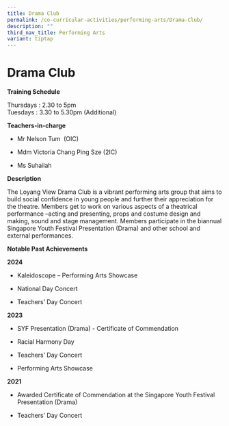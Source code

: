 ```yaml
---
title: Drama Club
permalink: /co-curricular-activities/performing-arts/Drama-Club/
description: ""
third_nav_title: Performing Arts
variant: tiptap
---
```

<h1>Drama Club</h1>
<p><strong>Training Schedule</strong>
</p>
<p>Thursdays : 2.30 to 5pm
<br>Tuesdays : 3.30 to 5.30pm (Additional)</p>
<p><strong>Teachers-in-charge</strong>
</p>
<ul data-tight="true" class="tight">
<li>
<p>Mr Nelson Tum&nbsp; (OIC)&nbsp;</p>
</li>
<li>
<p>Mdm&nbsp;Victoria Chang Ping Sze (2IC)&nbsp;</p>
</li>
<li>
<p>Ms Suhailah</p>
</li>
</ul>
<p><strong>Description</strong>
</p>
<p>The Loyang View Drama Club is a vibrant performing arts group that aims
to build social confidence in young people and further their appreciation
for the theatre. Members get to work on various aspects of a theatrical
performance –acting and presenting, props and costume design and making,
sound and stage management. Members participate in the biannual Singapore
Youth Festival Presentation (Drama) and other school and external performances.</p>
<p><strong>Notable Past Achievements</strong>
</p>
<p><strong>2024</strong>
</p>
<ul data-tight="true" class="tight">
<li>
<p>Kaleidoscope – Performing Arts Showcase</p>
</li>
<li>
<p>National Day Concert</p>
</li>
<li>
<p>Teachers’ Day Concert</p>
</li>
</ul>
<p><strong>2023</strong>
</p>
<ul data-tight="true" class="tight">
<li>
<p>SYF Presentation (Drama) - Certificate of Commendation</p>
</li>
<li>
<p>Racial Harmony Day</p>
</li>
<li>
<p>Teachers’ Day Concert</p>
</li>
<li>
<p>Performing Arts Showcase</p>
</li>
</ul>
<p><strong>2021</strong>
</p>
<ul data-tight="true" class="tight">
<li>
<p>Awarded Certificate of Commendation at the Singapore Youth Festival Presentation
(Drama)</p>
</li>
<li>
<p>Teachers’ Day Concert</p>
</li>
</ul>
<p></p>
<p></p>
<p></p>
<p></p>
<p></p>
<p></p>
<p></p>
<p></p>
<p></p>